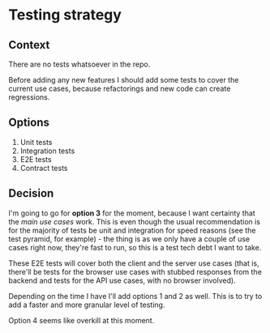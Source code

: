 # Testing strategy

## Context
There are no tests whatsoever in the repo.

Before adding any new features I should add some tests to cover the current use cases, because refactorings and new code can create regressions.

## Options
1. Unit tests
2. Integration tests
3. E2E tests
4. Contract tests

## Decision
I'm going to go for **option 3** for the moment, because I want certainty that the *main use cases* work. This is even though the usual recommendation is for the majority of tests be unit and integration for speed reasons (see the test pyramid, for example) - the thing is as we only have a couple of use cases right now, they're fast to run, so this is a test tech debt I want to take.

These E2E tests will cover both the client and the server use cases (that is, there'll be tests for the browser use cases with stubbed responses from the backend and tests for the API use cases, with no browser involved).

Depending on the time I have I'll add options 1 and 2 as well. This is to try to add a faster and more granular level of testing.

Option 4 seems like overkill at this moment.